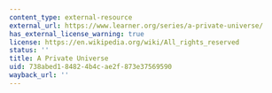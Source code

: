 ```yaml
---
content_type: external-resource
external_url: https://www.learner.org/series/a-private-universe/
has_external_license_warning: true
license: https://en.wikipedia.org/wiki/All_rights_reserved
status: ''
title: A Private Universe
uid: 738abed1-8482-4b4c-ae2f-873e37569590
wayback_url: ''
---
```

